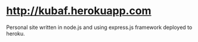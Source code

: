 http://kubaf.herokuapp.com
================

Personal site written in node.js and using express.js framework deployed to heroku.

